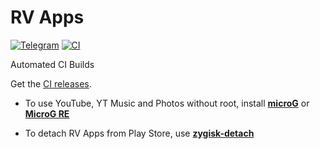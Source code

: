 # RV Apps
[![Telegram](https://img.shields.io/badge/Telegram-2CA5E0?style=for-the-badge&logo=telegram&logoColor=white)](https://t.me/RV_Apps)
[![CI](https://github.com/rjaakash/RV-Apps/actions/workflows/ci.yml/badge.svg?event=schedule)](https://github.com/rjaakash/RV-Apps/actions/workflows/ci.yml)

Automated CI Builds  

Get the [CI releases](https://github.com/rjaakash/RV-Apps/releases).

- To use YouTube, YT Music and Photos without root, install [**microG**](https://github.com/ReVanced/GmsCore/releases/latest) or [**MicroG RE**](https://github.com/WSTxda/MicroG-RE/releases/latest)

- To detach RV Apps from Play Store, use [**zygisk-detach**](https://github.com/j-hc/zygisk-detach)
